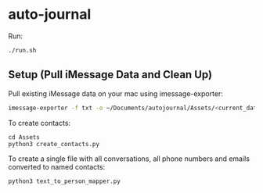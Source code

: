 # auto-journal

Run:

```sh
./run.sh
```

## Setup (Pull iMessage Data and Clean Up)
Pull existing iMessage data on your mac using imessage-exporter:
```sh
imessage-exporter -f txt -o ~/Documents/autojournal/Assets/<current_date in MM_DD format> -s <current_date-1> -e <current_date> -a macOS
```

To create contacts:
```
cd Assets
python3 create_contacts.py
```
To create a single file with all conversations, all phone numbers and emails converted to named contacts:
```
python3 text_to_person_mapper.py
```

